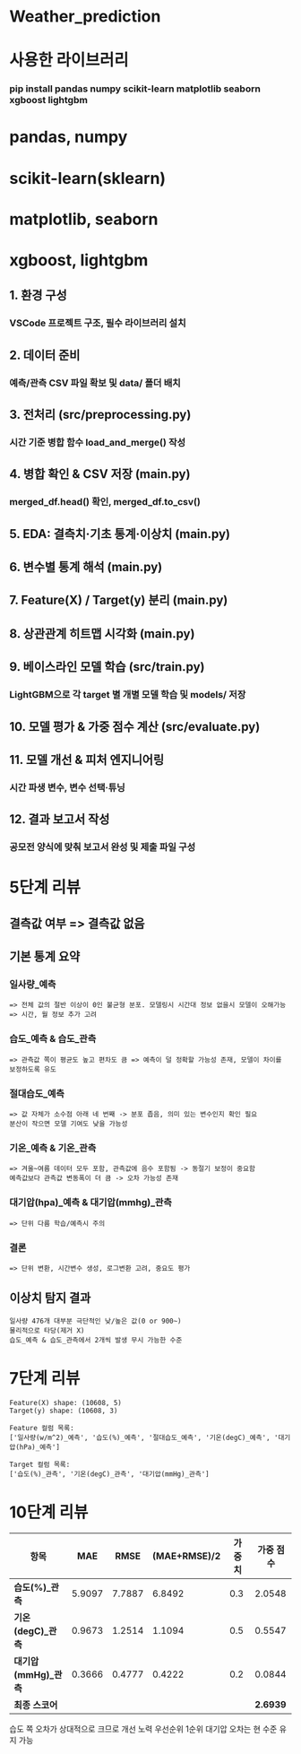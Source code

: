 # Weather_prediction

# 사용한 라이브러리
### pip install pandas numpy scikit-learn matplotlib seaborn xgboost lightgbm

# pandas, numpy
# scikit-learn(sklearn)
# matplotlib, seaborn
# xgboost, lightgbm

## 1. 환경 구성
### VSCode 프로젝트 구조, 필수 라이브러리 설치
## 2. 데이터 준비
### 예측/관측 CSV 파일 확보 및 data/ 폴더 배치
## 3. 전처리 (src/preprocessing.py)
### 시간 기준 병합 함수 load_and_merge() 작성
## 4. 병합 확인 & CSV 저장 (main.py)
### merged_df.head() 확인, merged_df.to_csv()
## 5. EDA: 결측치·기초 통계·이상치 (main.py)
## 6. 변수별 통계 해석 (main.py)
## 7. Feature(X) / Target(y) 분리 (main.py)
## 8. 상관관계 히트맵 시각화 (main.py)
## 9. 베이스라인 모델 학습 (src/train.py)
### LightGBM으로 각 target 별 개별 모델 학습 및 models/ 저장
## 10. 모델 평가 & 가중 점수 계산 (src/evaluate.py)
## 11. 모델 개선 & 피처 엔지니어링
### 시간 파생 변수, 변수 선택·튜닝
## 12. 결과 보고서 작성
### 공모전 양식에 맞춰 보고서 완성 및 제출 파일 구성


# 5단계 리뷰
## 결측값 여부 => 결측값 없음
## 기본 통계 요약
### 일사량_예측 
    => 전체 값의 절반 이상이 0인 불균형 분포. 모델링시 시간대 정보 없을시 모델이 오해가능 => 시간, 월 정보 추가 고려
### 습도_예측 & 습도_관측 
    => 관측값 쪽이 평균도 높고 편차도 큼 => 예측이 덜 정확할 가능성 존재, 모델이 차이를 보정하도록 유도
### 절대습도_예측
    => 값 자체가 소수점 아래 네 번째 -> 분포 좁음, 의미 있는 변수인지 확인 필요
    분산이 작으면 모델 기여도 낮을 가능성
### 기온_예측 & 기온_관측
    => 겨울~여름 데이터 모두 포함, 관측값에 음수 포함됨 -> 동절기 보정이 중요함
    예측값보다 관측값 변동폭이 더 큼 -> 오차 가능성 존재
### 대기압(hpa)_예측 & 대기압(mmhg)_관측
    => 단위 다름 학습/예측시 주의
### 결론
    => 단위 변환, 시간변수 생성, 로그변환 고려, 중요도 평가
## 이상치 탐지 결과
    일사량 476개 대부분 극단적인 낮/높은 값(0 or 900~)
    물리적으로 타당(제거 X)
    습도_예측 & 습도_관측에서 2개씩 발생 무시 가능한 수준

# 7단계 리뷰
    Feature(X) shape: (10608, 5)
    Target(y) shape: (10608, 3)

    Feature 컬럼 목록:
    ['일사량(w/m^2)_예측', '습도(%)_예측', '절대습도_예측', '기온(degC)_예측', '대기압(hPa)_예측']

    Target 컬럼 목록:
    ['습도(%)_관측', '기온(degC)_관측', '대기압(mmHg)_관측']

# 10단계 리뷰
| 항목       | MAE    | RMSE   | (MAE+RMSE)/2 | 가중치 | 가중 점수      |
| ----------------- | ------ | ------ | ------------ | --- | ---------- |
| **습도(%)\_관측**     | 5.9097 | 7.7887 | 6.8492       | 0.3 | 2.0548     |
| **기온(degC)\_관측**  | 0.9673 | 1.2514 | 1.1094       | 0.5 | 0.5547     |
| **대기압(mmHg)\_관측** | 0.3666 | 0.4777 | 0.4222       | 0.2 | 0.0844     |
| **최종 스코어**    |        |        |              |     | **2.6939** |

 습도 쪽 오차가 상대적으로 크므로 개선 노력 우선순위 1순위 대기압 오차는 현 수준 유지 가능
